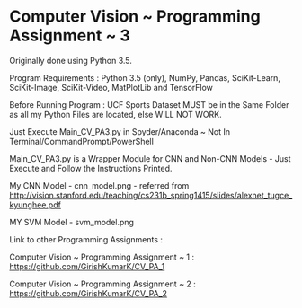 # Computer Vision ~ Programming Assignment ~ 3


Originally done using Python 3.5.

Program Requirements : Python 3.5 (only), NumPy, Pandas, SciKit-Learn, SciKit-Image, SciKit-Video, MatPlotLib and TensorFlow

Before Running Program : UCF Sports Dataset MUST be in the Same Folder as all my Python Files are located, else WILL NOT WORK.

Just Execute Main_CV_PA3.py in Spyder/Anaconda ~ Not In Terminal/CommandPrompt/PowerShell

Main_CV_PA3.py is a Wrapper Module for CNN and Non-CNN Models - Just Execute and Follow the Instructions Printed.

My CNN Model - cnn_model.png - referred from http://vision.stanford.edu/teaching/cs231b_spring1415/slides/alexnet_tugce_kyunghee.pdf

MY SVM Model - svm_model.png

Link to other Programming Assignments : 

Computer Vision ~ Programming Assignment ~ 1 : https://github.com/GirishKumarK/CV_PA_1

Computer Vision ~ Programming Assignment ~ 2 : https://github.com/GirishKumarK/CV_PA_2

